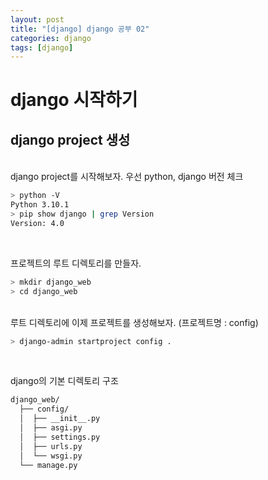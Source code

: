 ```yaml
---
layout: post
title: "[django] django 공부 02"
categories: django
tags: [django]
---
```

# django 시작하기

## django project 생성

<br>
django project를 시작해보자.
우선 python, django 버전 체크

```bash
> python -V
Python 3.10.1
> pip show django | grep Version
Version: 4.0
```

<br>

프로젝트의 루트 디렉토리를 만들자.
```bash
> mkdir django_web
> cd django_web
```

<br>
루트 디렉토리에 이제 프로젝트를 생성해보자. (프로젝트명 : config)

```bash
> django-admin startproject config .
```

<br>

django의 기본 디렉토리 구조

```bash
django_web/
  ├── config/
  │  ├── __init__.py
  │  ├── asgi.py
  │  ├── settings.py
  │  ├── urls.py
  │  └── wsgi.py
  └── manage.py
```
